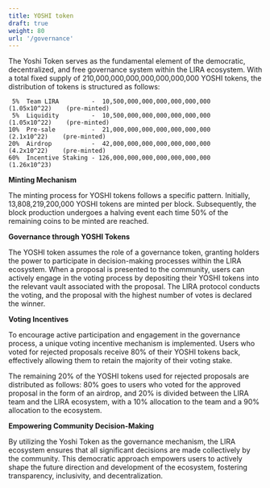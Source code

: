 ```yaml
---
title: YOSHI token
draft: true
weight: 80
url: '/governance'
---
```


The Yoshi Token serves as the fundamental element of the democratic,
decentralized, and free governance system within the LIRA ecosystem.
With a total fixed supply of 210,000,000,000,000,000,000,000 YOSHI
tokens, the distribution of tokens is structured as follows:


     5%  Team LIRA         -  10,500,000,000,000,000,000,000   (1.05x10^22)    (pre-minted)
     5%  Liquidity         -  10,500,000,000,000,000,000,000   (1.05x10^22)    (pre-minted)
    10%  Pre-sale          -  21,000,000,000,000,000,000,000    (2.1x10^22)    (pre-minted)
    20%  Airdrop           -  42,000,000,000,000,000,000,000    (4.2x10^22)    (pre-minted)
    60%  Incentive Staking - 126,000,000,000,000,000,000,000   (1.26x10^23)

**Minting Mechanism**

The minting process for YOSHI tokens follows a
specific pattern. Initially, 13,808,219,200,000 YOSHI tokens are
minted per block. Subsequently, the block production undergoes a
halving event each time 50% of the remaining coins to be minted are
reached.

**Governance through YOSHI Tokens**

The YOSHI token assumes the role
of a governance token, granting holders the power to participate in
decision-making processes within the LIRA ecosystem. When a proposal
is presented to the community, users can actively engage in the voting
process by depositing their YOSHI tokens into the relevant vault
associated with the proposal. The LIRA protocol conducts the voting,
and the proposal with the highest number of votes is declared the
winner.

**Voting Incentives**

To encourage active participation and
engagement in the governance process, a unique voting incentive
mechanism is implemented. Users who voted for rejected proposals
receive 80% of their YOSHI tokens back, effectively allowing them to
retain the majority of their voting stake.

The remaining 20% of the YOSHI tokens used for rejected proposals are
distributed as follows: 80% goes to users who voted for the approved
proposal in the form of an airdrop, and 20% is divided between the
LIRA team and the LIRA ecosystem, with a 10% allocation to the team
and a 90% allocation to the ecosystem.

**Empowering Community Decision-Making**

By utilizing the Yoshi Token
as the governance mechanism, the LIRA ecosystem ensures that all
significant decisions are made collectively by the community. This
democratic approach empowers users to actively shape the future
direction and development of the ecosystem, fostering transparency,
inclusivity, and decentralization.